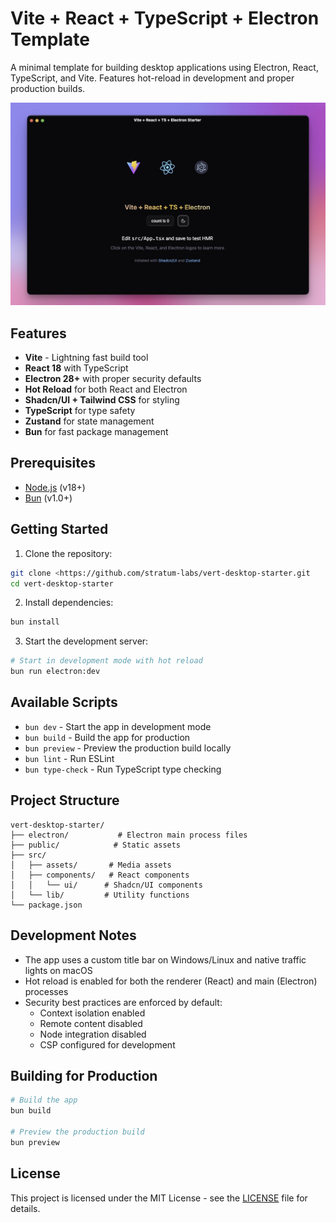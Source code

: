 # Vite + React + TypeScript + Electron Template

A minimal template for building desktop applications using Electron, React, TypeScript, and Vite. Features hot-reload in development and proper production builds.

<img src="./src/assets/vert-desktop-init-screen.jpeg" alt="vert-desktop-init-screen" />

## Features

- **Vite** - Lightning fast build tool
- **React 18** with TypeScript
- **Electron 28+** with proper security defaults
- **Hot Reload** for both React and Electron
- **Shadcn/UI + Tailwind CSS** for styling
- **TypeScript** for type safety
- **Zustand** for state management
- **Bun** for fast package management

## Prerequisites

- [Node.js](https://nodejs.org/en/) (v18+)
- [Bun](https://bun.sh/) (v1.0+)

## Getting Started

1. Clone the repository:
```bash
git clone <https://github.com/stratum-labs/vert-desktop-starter.git
cd vert-desktop-starter
```

2. Install dependencies:
```bash
bun install
```

3. Start the development server:
```bash
# Start in development mode with hot reload
bun run electron:dev
```

## Available Scripts

- `bun dev` - Start the app in development mode
- `bun build` - Build the app for production
- `bun preview` - Preview the production build locally
- `bun lint` - Run ESLint
- `bun type-check` - Run TypeScript type checking

## Project Structure

```
vert-desktop-starter/
├── electron/           # Electron main process files
├── public/            # Static assets
├── src/
│   ├── assets/       # Media assets
│   ├── components/   # React components
│   │   └── ui/      # Shadcn/UI components
│   └── lib/         # Utility functions
└── package.json
```

## Development Notes

- The app uses a custom title bar on Windows/Linux and native traffic lights on macOS
- Hot reload is enabled for both the renderer (React) and main (Electron) processes
- Security best practices are enforced by default:
  - Context isolation enabled
  - Remote content disabled
  - Node integration disabled
  - CSP configured for development

## Building for Production

```bash
# Build the app
bun build

# Preview the production build
bun preview
```

## License

This project is licensed under the MIT License - see the [LICENSE](LICENSE) file for details.
